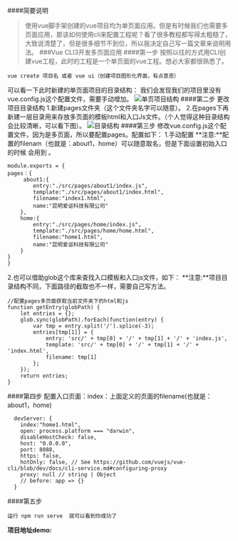 ####简要说明
>使用vue脚手架创建的vue项目均为单页面应用。但是有时候我们也需要多页面应用，那该如何使用cli来配置工程呢？看了很多教程都写得太粗糙了，大致说清楚了，但是很多细节不到位，所以我决定自己写一篇文章来说明用法。
###Vue CLI3开发多页面应用
####第一步
按照以往的方式用CLI创建vue工程，此时的工程是一个单页面的vue工程。想必大家都很熟悉了。
```
vue create 项目名 或者 vue ui（创建项目图形化界面，有点意思）
```
可以看一下此时新建的单页面项目的目录结构：
我们会发现我们的项目里没有vue.config.js这个配置文件，需要手动增加。
![单页项目结构](https://upload-images.jianshu.io/upload_images/7887714-fd0525762ecb90ac.png?imageMogr2/auto-orient/strip%7CimageView2/2/w/1240)
####第二步
更改项目目录结构
1.新建pages文件夹（这个文件夹名字可以随意）。
2.在pages下再新建一层目录用来存放多页面的模板html和入口Js文件。（个人觉得这种目录结构会比较清晰，可以看下图）。
![目录结构](https://upload-images.jianshu.io/upload_images/7887714-dd75b44401e3e21a.png?imageMogr2/auto-orient/strip%7CimageView2/2/w/1240)
####第三步
修改vue.config.js这个配置文件，因为是多页面，所以要配置pages。配置如下：
1.手动配置
**注意:**配置的filenam（也就是：about1，home）可以随意取名，但是下面设置初始入口的时候 会用到 。
```
module.exports = {
pages：{
     about1:{
		entry:"./src/pages/about1/index.js",
		template:"./src/pages/about1/index.html",
		filename:"index1.html",
		name:"昆明爱讴科技有限公司"
	},
	home:{
		entry:"./src/pages/home/index.js",
		template:"./src/pages/home/home.html",
		filename:"home1.html",
		name:"昆明爱讴科技有限公司"
	}
}
}
```
2.也可以借助glob这个库来查找入口模板和入口js文件，如下：
**注意:**项目目录结构不同，下面路径的截取也不一样，需要自己写方法。
```
//配置pages多页面获取当前文件夹下的html和js
function getEntry(globPath) {
	let entries = {};
	glob.sync(globPath).forEach(function(entry) {
		var tmp = entry.split('/').splice(-3);
		entries[tmp[1]] = {
			entry: 'src/' + tmp[0] + '/' + tmp[1] + '/' + 'index.js',
			template: 'src/' + tmp[0] + '/' + tmp[1] + '/' + 'index.html',
			filename: tmp[1]
		};
	});
	return entries;
}
```
####第四步
配置入口页面：index：上面定义的页面的filename(也就是：about1，home)
```
  devServer: {
    index:"home1.html",
    open: process.platform === "darwin",
    disableHostCheck: false,
    host: "0.0.0.0",
    port: 8088,
    https: false,
    hotOnly: false, // See https://github.com/vuejs/vue-cli/blob/dev/docs/cli-service.md#configuring-proxy
    proxy: null // string | Object
    // before: app => {}
  }
```
####第五步
```
运行 npm run serve  就可以看到你成功了
```


**项目地址demo:**
